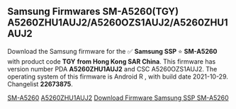 <h2>Samsung Firmwares SM-A5260(TGY) A5260ZHU1AUJ2/A5260OZS1AUJ2/A5260ZHU1AUJ2</h2>
Download the Samsung firmware for the ✅ <strong>Samsung SSP </strong> ⭐ <strong>SM-A5260</strong> with product code <strong>TGY</strong> <strong> from Hong Kong SAR China</strong>. This firmware has version number PDA <strong>A5260ZHU1AUJ2</strong> and CSC A5260OZS1AUJ2. The operating system of this firmware is Android R , with build date 2021-10-29. Changelist <strong>22673875</strong>.


[SM-A5260](https://samfirm.shop/samsung/model/SM-A5260)
[A5260ZHU1AUJ2](https://samfirm.shop/samsung/pda/A5260ZHU1AUJ2)
[Download Firmware Samsung SSP SM-A5260](https://samfirm.shop/samsung/firmware/469567)
